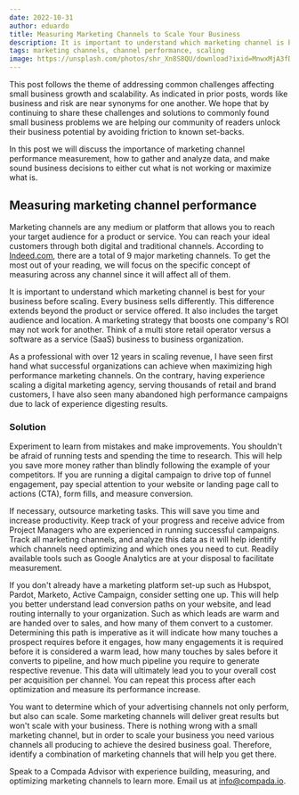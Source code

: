 ```yaml
---
date: 2022-10-31
author: eduardo
title: Measuring Marketing Channels to Scale Your Business
description: It is important to understand which marketing channel is best for your business before scaling. Every business sells differently. This difference extends beyond the product or service offered.
tags: marketing channels, channel performance, scaling
image: https://unsplash.com/photos/shr_Xn8S8QU/download?ixid=MnwxMjA3fDB8MXxhbGx8fHx8fHx8fHwxNjY2ODI0MTcy&force=true&w=1920
---
```


This post follows the theme of addressing common challenges affecting small business growth and scalability. As indicated in prior posts, words like business and risk are near synonyms for one another. We hope that by continuing to share these challenges and solutions to commonly found small business problems we are helping our community of readers unlock their business potential by avoiding friction to known set-backs.

In this post we will discuss the importance of marketing channel performance measurement, how to gather and analyze data, and make sound business decisions to either cut what is not working or maximize what is.

## Measuring marketing channel performance

Marketing channels are any medium or platform that allows you to reach your target audience for a product or service. You can reach your ideal customers through both digital and traditional channels. According to [Indeed.com](https://www.indeed.com/career-advice/career-development/types-of-marketing-channels#:~:text=9%20types%20of%20marketing%20channels), there are a total of 9 major marketing channels. To get the most out of your reading, we will focus on the specific concept of measuring across any channel since it will affect all of them.

It is important to understand which marketing channel is best for your business before scaling. Every business sells differently. This difference extends beyond the product or service offered. It also includes the target audience and location. A marketing strategy that boosts one company's ROI may not work for another. Think of a multi store retail operator versus a software as a service (SaaS) business to business organization.

As a professional with over 12 years in scaling revenue, I have seen first hand what successful organizations can achieve when maximizing high performance marketing channels. On the contrary, having experience scaling a digital marketing agency, serving thousands of retail and brand customers, I have also seen many abandoned high performance campaigns due to lack of experience digesting results.

### Solution

Experiment to learn from mistakes and make improvements. You shouldn't be afraid of running tests and spending the time to research. This will help you save more money rather than blindly following the example of your competitors. If you are running a digital campaign to drive top of funnel engagement, pay special attention to your website or landing page call to actions (CTA), form fills, and measure conversion.

If necessary, outsource marketing tasks. This will save you time and increase productivity. Keep track of your progress and receive advice from Project Managers who are experienced in running successful campaigns. Track all marketing channels, and analyze this data as it will help identify which channels need optimizing and which ones you need to cut. Readily available tools such as Google Analytics are at your disposal to facilitate measurement.

If you don't already have a marketing platform set-up such as Hubspot, Pardot, Marketo, Active Campaign, consider setting one up. This will help you better understand lead conversion paths on your website, and lead routing internally to your organization. Such as which leads are warm and are handed over to sales, and how many of them convert to a customer. Determining this path is imperative as it will indicate how many touches a prospect requires before it engages, how many engagements it is required before it is considered a warm lead, how many touches by sales before it converts to pipeline, and how much pipeline you require to generate respective revenue. This data will ultimately lead you to your overall cost per acquisition per channel. You can repeat this process after each optimization and measure its performance increase.

You want to determine which of your advertising channels not only perform, but also can scale. Some marketing channels will deliver great results but won't scale with your business. There is nothing wrong with a small marketing channel, but in order to scale your business you need various channels all producing to achieve the desired business goal. Therefore, identify a combination of marketing channels that will help you get there.

Speak to a Compada Advisor with experience building, measuring, and optimizing marketing channels to learn more. Email us at info@compada.io.
